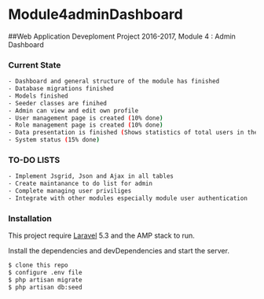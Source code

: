 # Module4adminDashboard

##Web Application Deveploment Project 2016-2017, Module 4 : Admin Dashboard

### Current State
```sh
- Dashboard and general structure of the module has finished
- Database migrations finished 
- Models finished
- Seeder classes are finihed
- Admin can view and edit own profile
- User management page is created (10% done)
- Role management page is created (10% done)
- Data presentation is finished (Shows statistics of total users in the system)
- System status (15% done)
```
### TO-DO LISTS
```sh
- Implement Jsgrid, Json and Ajax in all tables 
- Create maintanance to do list for admin
- Complete managing user priviliges
- Integrate with other modules especially module user authentication
```

### Installation

This project require [Laravel](https://laravel.com/) 5.3 and the AMP stack to run.

Install the dependencies and devDependencies and start the server.

```sh
$ clone this repo
$ configure .env file
$ php artisan migrate
$ php artisan db:seed 
